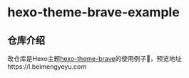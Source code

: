 # hexo-theme-brave-example

## 仓库介绍
改仓库是Hexo主题[hexo-theme-brave](https://github.com/beimengyeyu/hexo-theme-brave.git)的使用例子🌰，预览地址https://l.beimengyeyu.com